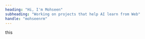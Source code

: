 ```yaml
---
heading: "Hi, I'm Mohseen"
subheading: "Working on projects that help AI learn from Web"
handle: "mohseenrm"
---
```


this
